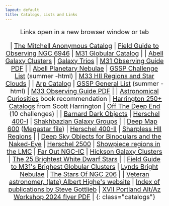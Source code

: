 ```yaml
---
layout: default
title: Catalogs, Lists and Links
---
```


<base target="_blank">
<div style="margin-left: auto; margin-right: auto; text-align: center; font-size: 20px;">

<style>
table.catalogs {
text-align: left;
margin-left: auto;
margin-right: auto;
border-collapse: separate !important;
width: 77%;
}
table.catalogs th, table.catalogs td {
border: 1px solid !important;
padding-left: 7px;
padding-right: 15px;
width: 33.3%
}
</style>

Links open in a new browser window or tab

| [The Mitchell Anonymous Catalog](https://docs.google.com/spreadsheets/d/1ZgxFtlElpzSbVZCAnrPkcjWXyJxuflANK1RCV-99yp0/) | [Field Guide to Observing NGC 6946](https://drive.google.com/file/d/1XMCJG1OFlCHX_92tO_-GZ35QN6ylq3wW/edit) | [M31 Globular Catalog](M31GC(Brightest75).xls) |
| [Abell Galaxy Clusters](AGC.xls) | [Galaxy Trios](Galaxy%20Trios.xls) | [M31 Observing Guide PDF](https://drive.google.com/file/d/1Zbro3JFJVPOEcFh0iwRqpx8Lvxm81_Zd/view?usp=sharing) |
| [Abell Planetary Nebulae](Abell.PN.xls) | [GSSP Challenge List](http://www.observers.org/GSSP/GSSP_Challenge_List.html) (summer -html) | [M33 HII Regions and Star Clouds](M33.HII-Star.Clouds.html) |
| [Arp Catalog](Arp.Catalogue.xls) | [GSSP General List](http://www.observers.org/GSSP/GSSP_General_Obs_List.html) (summer - html) | [M33 Observing Guide PDF](https://drive.google.com/file/d/1jYcDtEl4aekzKgyK-QcAGKhAYuelx03E/view) |
| [Astronomical Curiosities](https://douglas.asimha.net/) book recommendation | [Harrington 250+ Catalogs](https://drive.google.com/file/d/1sNz7xqMLNG1xiH0uAUozwfpcETQYtxBy/view?usp=sharing) from Scott Harrington | [Off The Deep End](http://www.observers.org/GSSP/GSSP_2007.html) (10 challenges) |
| [Barnard Dark Objects](BarnardsDarkObjects.xls) | [Herschel 400-I](H400-1.xls) | [Shakhbazian Galaxy Groups](ShkListFromCDS.xls) |
| [Deep Map 600](Orion.DeepMap.600.xls) ([Megastar file](/DeepMap600_DeepSkyObjects.obs)) | [Herschel 400-II](H400-2.xls) | [Sharpless HII Regions](sharpless.xls) |
| [Deep Sky Objects for Binoculars and the Naked-Eye](https://drive.google.com/file/d/1qvu4oJitOL0lbJ9lr8sQWpN4ZGNZP6M1/view?usp=sharing) | [Herschel 2500](herschel.2500.xls) | [Showpiece regions in the LMC](Showpiece%20regions%20in%20the%20LMC.pdf)
| [Far Out NGC-IC](Farout%20NGC-IC.pdf) | [Hickson Galaxy Clusters](HCG.xls) | [The 25 Brightest White Dwarf Stars](https://drive.google.com/file/d/1r9HWME4ymlMh7SPDJGPBXwnJhMcGYLOf/view?usp=sharing) |
| [Field Guide to M31\'s Brighest Globular Clusters](https://drive.google.com/file/d/1N9NaJV8KJ71jgy0RewyVeq5HKOTKZKmy/view?usp=sharing) | [Lynds Bright Nebulae](LyndsBrightNebulae.xls) | [The Stars Of NGC 206](https://drive.google.com/file/d/1PNlitQz3xMn08jXwzwyhsquVfIg1M1WL/view?usp=sharing) |
| [Veteran astronomer, (late) Albert Highe\'s website](https://web.archive.org/web/20060312200423/http://pw2.netcom.com/~ahighe/) | [Index of publications by Steve Gottlieb](/Steve_Gottlieb_Publications.docx) | [XVII Portland Alt/Az Workshop 2024 flyer PDF](assets/Portland_XVII.pdf) |
{: class="catalogs"}

</div>